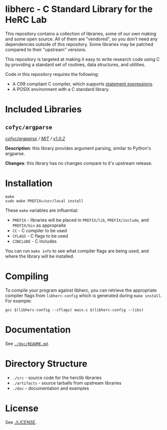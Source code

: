 # libherc - C Standard Library for the HeRC Lab

This repository contains a collection of libraries, some of our own making and
some open source. All of them are "vendored", so you don't need any
dependencies outside of this repository. Some libraries may be patched compared
to their "upstream" versions.

This repository is targeted at making it easy to write research code using C by
providing a standard set of routines, data structures, and utilities.

Code in this repository requires the following:

* A C99 compliant C compiler, which supports [statement
  expressions](https://gcc.gnu.org/onlinedocs/gcc/Statement-Exprs.html).
* A POSIX environment with a C standard library.

# Included Libraries

## `cofyc/argparse`

*[cofyc/argparse](https://github.com/cofyc/argparse) / [MIT](https://github.com/cofyc/argparse/blob/master/LICENSE) / [v1.0.2](https://github.com/cofyc/argparse/releases/tag/v1.0.2)*

**Description**: this library provides argument parsing, similar to Python's
argparse.

**Changes**: this library has no changes compare to it's upstream release.

# Installation

```
make
sudo make PREFIX=/usr/local install
```

These `make` variables are influential:
* `PREFIX` - libraries will be placed in `PREFIX/lib`, `PREFIX/include`, and
  `PREFIX/bin` as appropraite
* `CC` - C compiler to be used
* `CFLAGS` - C flags to be used
* `CINCLUDE` - C includes

You can run `make info` to see what compiler flags are being used, and where
the library will be installed.

# Compiling

To compile your program against libherc, you can retrieve the appropriate
compiler flags from `libherc-config` which is generated during `make install`.
For example:

```
gcc $(libherc-config --cflags) main.c $(libherc-config --libs)
```

# Documentation

See [`./doc/README.md`](./doc/README.md).

# Directory Structure

* `./src` - source code for the herclib libraries
* `./artifacts` - source tarballs from upstream libraries
* `./doc` - documentation and examples

# License

See [./LICENSE](./LICENSE).

